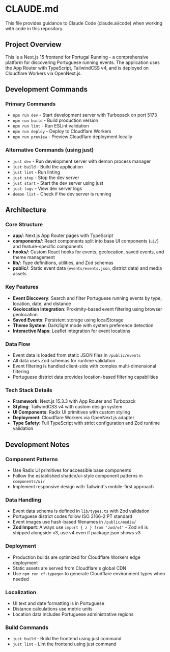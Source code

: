 # CLAUDE.md

This file provides guidance to Claude Code (claude.ai/code) when working with code in this repository.

## Project Overview

This is a Next.js 15 frontend for Portugal Running - a comprehensive platform for discovering Portuguese running events. The application uses the App Router with TypeScript, TailwindCSS v4, and is deployed on Cloudflare Workers via OpenNext.js.

## Development Commands

### Primary Commands
- `npm run dev` - Start development server with Turbopack on port 5173
- `npm run build` - Build production version
- `npm run lint` - Run ESLint validation
- `npm run deploy` - Deploy to Cloudflare Workers
- `npm run preview` - Preview Cloudflare deployment locally

### Alternative Commands (using just)
- `just dev` - Run development server with demon process manager
- `just build` - Build the application
- `just lint` - Run linting
- `just stop` - Stop the dev server
- `just start` - Start the dev server using just
- `just logs` - View dev server logs
- `demon list` - Check if the dev server is running

## Architecture

### Core Structure
- **app/**: Next.js App Router pages with TypeScript
- **components/**: React components split into base UI components (`ui/`) and feature-specific components
- **hooks/**: Custom React hooks for events, geolocation, saved events, and theme management
- **lib/**: Type definitions, utilities, and Zod schemas
- **public/**: Static event data (`events/events.json`, district data) and media assets

### Key Features
- **Event Discovery**: Search and filter Portuguese running events by type, location, date, and distance
- **Geolocation Integration**: Proximity-based event filtering using browser geolocation
- **Saved Events**: Persistent storage using localStorage
- **Theme System**: Dark/light mode with system preference detection
- **Interactive Maps**: Leaflet integration for event locations

### Data Flow
- Event data is loaded from static JSON files in `/public/events`
- All data uses Zod schemas for runtime validation
- Event filtering is handled client-side with complex multi-dimensional filtering
- Portuguese district data provides location-based filtering capabilities

### Tech Stack Details
- **Framework**: Next.js 15.3.3 with App Router and Turbopack
- **Styling**: TailwindCSS v4 with custom design system
- **UI Components**: Radix UI primitives with custom styling
- **Deployment**: Cloudflare Workers via OpenNext.js adapter
- **Type Safety**: Full TypeScript with strict configuration and Zod runtime validation

## Development Notes

### Component Patterns
- Use Radix UI primitives for accessible base components
- Follow the established shadcn/ui-style component patterns in `components/ui/`
- Implement responsive design with Tailwind's mobile-first approach

### Data Handling
- Event data schema is defined in `lib/types.ts` with Zod validation
- Portuguese district codes follow ISO 3166-2:PT standard
- Event images use hash-based filenames in `/public/media/`
- **Zod Import**: Always use `import { z } from 'zod/v4'` - Zod v4 is shipped alongside v3, use v4 even if package.json shows v3

### Deployment
- Production builds are optimized for Cloudflare Workers edge deployment
- Static assets are served from Cloudflare's global CDN
- Use `npm run cf-typegen` to generate Cloudflare environment types when needed

### Localization
- UI text and date formatting is in Portuguese
- Distance calculations use metric units
- Location data includes Portuguese administrative regions

### Build Commands
- `just build` - Build the frontend using just command
- `just lint` - Lint the frontend using just command
